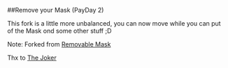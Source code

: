 ##Remove your Mask (PayDay 2)


This fork is a little more unbalanced, you can now move while you can put
of the Mask ond some other stuff ;D

Note: Forked from [Removable Mask](https://modworkshop.net/mod/22800)

Thx to [The Joker](https://modworkshop.net/user/41928)
